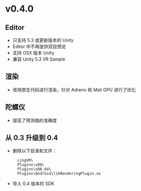 # v0.4.0

## Editor
* 只支持 5.3 或更新版本的 Unity
* Editor 中不再提供双目预览
* 支持 OSX 版本 Unity
* 兼容 Unity 5.3 VR Sample

## 渲染

* 改用原生代码进行渲染，针对 Adreno 和 Mali GPU 进行了优化

## 陀螺仪

* 提高了预测值的准确度

## 从 0.3 升级到 0.4

* 删除以下目录和文件：

        LingVR\
        Plugins\x86\
        Plugins\x86_64\
        Plugins\Android\libRenderingPlugin.so
    
* 导入 0.4 版本的 SDK
    
        